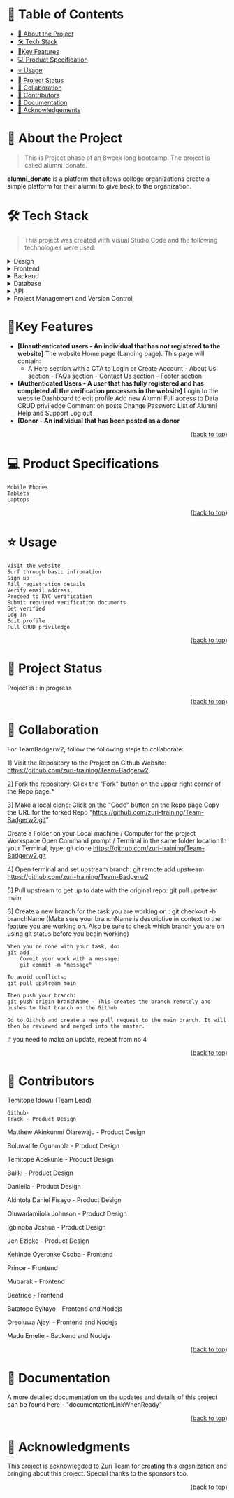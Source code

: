 <a name="readme-top"></a>

# 📗 Table of Contents

- [📖 About the Project](#about-project)
- [🛠 Tech Stack](#tech-stack)
- [🚀Key Features](#key-features)
- [💻 Product Specification](#product-specification)
- [⭐️ Usage](#usage)
- [🔭 Project Status](#project-status)
- [👥 Collaboration](#collaboration)
- [🤝 Contributors](#contributors)
- [📝 Documentation](#documentation)
- [🙏 Acknowledgements](#acknowledgements)

# 📖 About the Project <a name="about-project"></a>

> This is Project phase of an 8week long bootcamp. The project is called alumni_donate.

**alumni_donate** is a platform that allows college organizations create a simple platform for their alumni to give back to the organization.

# 🛠 Tech Stack <a name="tech-stack"></a>

> This project was created with Visual Studio Code and the following technologies were used:

<details>
  <summary>Design</summary>
  <ul>
    <li><a href="https://www.figma.com/file/sMAp7j0y3UKCjxD4cXOgH9/User-Flow%2FUser-Stories-Alumni_donate?node-id=0%3A1&t=E0GPKtmeAn7Tx4hI-1">Figma</a></li>
  </ul>
</details>

<details>
  <summary>Frontend</summary>
  <ul>
    <li><a href="html5.com/">HTML5 CSS3 JavaScript</a></li>
  </ul>
</details>

<details>
  <summary>Backend</summary>
  <ul>
    <li><a href="https://nodejs.com/">Nodejs</a></li>
  </ul>
</details>

<details>
<summary>Database</summary>
  <ul>
    <li><a href="https://www.mysql.org/">MySQL</a></li>
  </ul>
</details>

<details>
<summary>API</summary>
  <ul>
    <li><a href="espressjs.com">Expressjs</a></li>
  </ul>
</details>

<details>
  <summary>Project Management and Version Control</summary>
  <ul>
    <li><a href="https://github.com/zuri-training/Team-Badgerw2/">GitHub</a></li>
  </ul>
</details>

<!-- Features -->

# 🚀Key Features <a name="key-features"></a>

- **[Unauthenticated users - An individual that has not registered to the website]**
  The website Home page (Landing page). This page will contain:
  - A Hero section with a CTA to Login or Create Account - About Us section - FAQs section - Contact Us section - Footer section
- **[Authenticated Users - A user that has fully registered and has completed all the verification processes in the website]**
  Login to the website
  Dashboard to edit profile
  Add new Alumni
  Full access to Data
  CRUD priviledge
  Comment on posts
  Change Password
  List of Alumni
  Help and Support
  Log out
- **[Donor - An individual that has been posted as a donor**

<p align="right">(<a href="#readme-top">back to top</a>)</p>

# 💻 Product Specifications <a name="product-specification"></a>

    Mobile Phones
    Tablets
    Laptops

<p align="right">(<a href="#readme-top">back to top</a>)</p>

# ⭐️ Usage <a name="usage"></a>

    Visit the website
    Surf through basic infromation
    Sign up
    Fill registration details
    Verify email address
    Proceed to KYC verification
    Submit required verification documents
    Get verified
    Log in
    Edit profile
    Full CRUD priviledge

<p align="right">(<a href="#readme-top">back to top</a>)</p>

# 🔭 Project Status <a name="project-status"></a>

Project is : in progress

<p align="right">(<a href="#readme-top">back to top</a>)</p>

# 👥 Collaboration <a name="collaboration"></a>

For TeamBadgerw2, follow the following steps to collaborate:

1] Visit the Repository to the Project on Github Website: https://github.com/zuri-training/Team-Badgerw2

2] Fork the repository: Click the "Fork" button on the upper right corner of the Repo page.*

3] Make a local clone: Click on the "Code" button on the Repo page Copy the URL for the forked Repo "https://github.com/zuri-training/Team-Badgerw2.git"

   Create a Folder on your Local machine / Computer for the project Workspace Open Command prompt / Terminal in the same folder location In your Terminal, type:
git clone https://github.com/zuri-training/Team-Badgerw2.git

4] Open terminal and set upstream branch:
    git remote add upstream https://github.com/zuri-training/Team-Badgerw2

5] Pull upstream to get up to date with the original repo:
    git pull upstream main

6] Create a new branch for the task you are working on :
    git checkout -b branchName
    (Make sure your branchName is descriptive in context to the feature you are working on.
    Also be sure to check which branch you are on using git status before you begin working)

    When you're done with your task, do:
    git add
        Commit your work with a message:
        git commit -m "message"

    To avoid conflicts:
    git pull upstream main

    Then push your branch:
    git push origin branchName - This creates the branch remotely and pushes to that branch on the Github

    Go to Github and create a new pull request to the main branch. It will then be reviewed and merged into the master.

If you need to make an update, repeat from no 4

<p align="right">(<a href="#readme-top">back to top</a>)</p>

# 🤝 Contributors <a name="contributors"></a>

Temitope Idowu (Team Lead)

    Github-
    Track - Product Design

Matthew Akinkunmi Olarewaju - Product Design

Boluwatife Ogunmola - Product Design

Temitope Adekunle - Product Design

Baliki - Product Design

Daniella - Product Design

Akintola Daniel Fisayo - Product Design

Oluwadamilola Johnson - Product Design

Igbinoba Joshua - Product Design

Jen Ezieke - Product Design

Kehinde Oyeronke Osoba - Frontend

Prince - Frontend

Mubarak - Frontend

Beatrice - Frontend

Batatope Eyitayo - Frontend and Nodejs

Oreoluwa Ajayi - Frontend and Nodejs

Madu Emelie - Backend and Nodejs

<p align="right">(<a href="#readme-top">back to top</a>)</p>

# 📝 Documentation <a name="documentation"></a>

A more detailed documentation on the updates and details of this project can be found here - "documentationLinkWhenReady"

<p align="right">(<a href="#readme-top">back to top</a>)</p>

# 🙏 Acknowledgments <a name="acknowledgements"></a>

This project is acknowlegded to Zuri Team for creating this organization and bringing about this project. Special thanks to the sponsors too.

<p align="right">(<a href="#readme-top">back to top</a>)</p>

